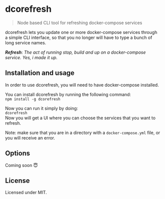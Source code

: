 # dcorefresh
>Node based CLI tool for refreshing docker-compose services

dcorefresh lets you update one or more docker-compose services through a simple CLI interface, so that you no longer will have to type a bunch of long service names.

***Refresh***: *The act of running stop, build and up on a docker-compose service. Yes, i made it up.*

## Installation and usage
In order to use dcorefresh, you will need to have docker-compose installed.

You can install dcorefresh by running the following command:  
`npm install -g dcorefresh`  

Now you can run it simply by doing:  
`dcorefresh`  
Now you will get a UI where you can choose the services that you want to refresh.

Note: make sure that you are in a directory with a `docker-compose.yml` file, or you will receive an error.

## Options

Coming soon 😇

## License
Licensed under MIT.